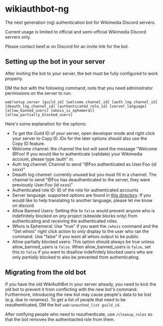 # wikiauthbot-ng

The next generation (ng) authentication bot for Wikimedia Discord servers.

Current usage is limited to official and semi-official Wikimedia Discord servers only.

Please contact beef.w on Discord for an invite link for the bot.

## Setting up the bot in your server

After inviting the bot to your server, the bot must be fully configured to work properly.

DM the bot with the following command, note that you need administrator permissions on the server to run:

```
wab!setup_server [guild_id] [welcome_channel_id] [auth_log_channel_id] [deauth_log_channel_id] [authenticated_role_id] [server_language] [allow_banned_users] [whois_is_ephemeral] [allow_partially_blocked_users]
```

Here's some explanation for the options:

* To get the Guild ID of your server, open developer mode and right click your server to Copy ID. IDs for the later options should also use the Copy ID feature.
* Welcome channel: the channel the bot will send the message "Welcome @Foo! If you would like to authenticate (validate) your Wikimedia account, please type /auth" in.
* Auth log channel: Channel to send "@Foo authenticated as User:Foo (id xxxx)"
* Deauth log channel: currently unused but you must fill in a channel. The channel to send "@Foo has deauthenticated to the server, they were previously User:Foo (id xxxx)"
* Authenticated role ID: ID of the role for authenticated accounts
* Server language: supported options are found in [this directory](/resources/). If you would like to help translating to another language, please let me know on discord.
* Allow Banned Users: Setting this to `false` would prevent anyone who is indefinitely blocked on *any* project (sitewide blocks only) from authenticating and receiving the authenticated roles.
* Whois is Ephemeral: Use "true" if you want the `/whois` command and the "Get whois" right click action to only display to the user who ran the command. Use "false" if you want all whois output to be public.
* Allow partially blocked users: This option should always be true unless allow_banned_users is `false`. When allow_banned_users is `false`, set this to `false` if you want to disallow indefinitely blocked users who are only *partially* blocked to also be prevented from authenticating.


## Migrating from the old bot

If you have the old WikiAuthBot in your server already, you need to kick the old bot to prevent it from
conflicting with the new bot's command. Furthermore, introducing the new bot may cause people's data to be
lost (e.g. due to renames). To get a list of people that need to be reauthenticated, DM the bot `wab!unauthed_list guild_id`.

After notifying people who need to reauthenticate, use `/cleanup_roles` so that the bot removes the
authentiacted role from them.
